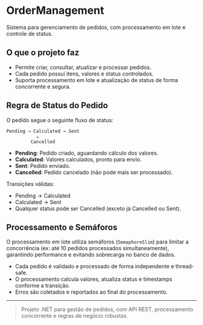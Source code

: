 # OrderManagement

Sistema para gerenciamento de pedidos, com processamento em lote e controle de status.

## O que o projeto faz
- Permite criar, consultar, atualizar e processar pedidos.
- Cada pedido possui itens, valores e status controlados.
- Suporta processamento em lote e atualização de status de forma concorrente e segura.

## Regra de Status do Pedido
O pedido segue o seguinte fluxo de status:

```
Pending → Calculated → Sent
           ↘
         Cancelled
```
- **Pending**: Pedido criado, aguardando cálculo dos valores.
- **Calculated**: Valores calculados, pronto para envio.
- **Sent**: Pedido enviado.
- **Cancelled**: Pedido cancelado (não pode mais ser processado).

Transições válidas:
- Pending → Calculated
- Calculated → Sent
- Qualquer status pode ser Cancelled (exceto já Cancelled ou Sent).

## Processamento e Semáforos
O processamento em lote utiliza semáforos (`SemaphoreSlim`) para limitar a concorrência (ex: até 10 pedidos processados simultaneamente), garantindo performance e evitando sobrecarga no banco de dados.
- Cada pedido é validado e processado de forma independente e thread-safe.
- O processamento calcula valores, atualiza status e timestamps conforme a transição.
- Erros são coletados e reportados ao final do processamento.

---

> Projeto .NET para gestão de pedidos, com API REST, processamento concorrente e regras de negócio robustas.